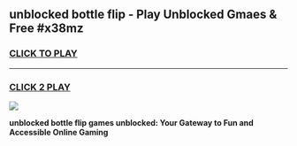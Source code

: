 
## unblocked bottle flip - Play Unblocked Gmaes & Free #x38mz
<h3>
<a href="https://news.freeplayer.one?title=unblocked_bottle_flip&ref=03M">CLICK TO PLAY</a></h3>
<hr>

<h3>
<a href="https://news.freeplayer.one?title=unblocked_bottle_flip&ref=03M">CLICK 2 PLAY</a>
  
</h3>

<a href="https://news.freeplayer.one?title=unblocked_bottle_flip&ref=03M"><img src="https://clearcache.store/games.png"></a>


**unblocked bottle flip games unblocked: Your Gateway to Fun and Accessible Online Gaming**
